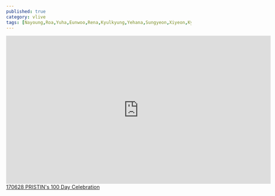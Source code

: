 ```yaml
---
published: true
category: vlive
tags: [Nayoung,Roa,Yuha,Eunwoo,Rena,Kyulkyung,Yehana,Sungyeon,Xiyeon,Kyla]
---
```

<iframe src="http://www.vlive.tv/embed/34096" frameborder="no" scrolling="no" marginwidth="0" marginheight="0" WIDTH="720" HEIGHT="405" allowfullscreen></iframe><br /><a href="" target="_blank">170628  PRISTIN's 100 Day Celebration</a>